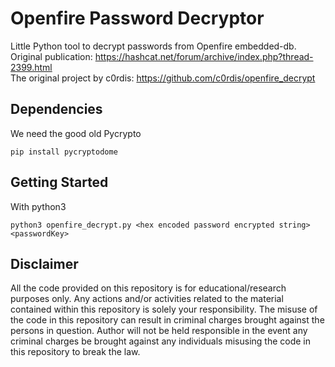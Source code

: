 # Openfire Password Decryptor
Little Python tool to decrypt passwords from Openfire embedded-db.
<br>
Original publication: https://hashcat.net/forum/archive/index.php?thread-2399.html
<br>
The original project by c0rdis: https://github.com/c0rdis/openfire_decrypt

## Dependencies
We need the good old Pycrypto
```
pip install pycryptodome
```

## Getting Started
With python3
```
python3 openfire_decrypt.py <hex encoded password encrypted string> <passwordKey>
```

## Disclaimer
All the code provided on this repository is for educational/research purposes only. Any actions and/or activities related to the material contained within this repository is solely your responsibility. The misuse of the code in this repository can result in criminal charges brought against the persons in question. Author will not be held responsible in the event any criminal charges be brought against any individuals misusing the code in this repository to break the law.

